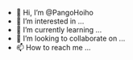 - 👋 Hi, I’m @PangoHoiho
- 👀 I’m interested in ...
- 🌱 I’m currently learning ...
- 💞️ I’m looking to collaborate on ...
- 📫 How to reach me ...

<!---
PangoHoiho/PangoHoiho is a ✨ special ✨ repository because its `README.md` (this file) appears on your GitHub profile.
You can click the Preview link to take a look at your changes.
--->
